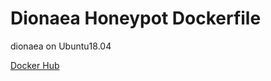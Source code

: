 # Dionaea Honeypot Dockerfile
dionaea on Ubuntu18.04

[Docker Hub](https://hub.docker.com/r/masaomi346/dionaea)